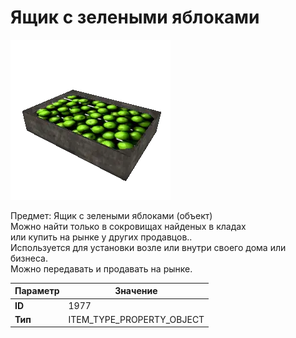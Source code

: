 # Ящик с зелеными яблоками

![Item Image](../img/1977.webp?raw=true)

Предмет: Ящик с зелеными яблоками (объект)<br>Можно найти только в сокровищах найденых в кладах<br>или купить на рынке у других продавцов..<br>Используется для установки возле или внутри своего дома или бизнеса.<br>Можно передавать и продавать на рынке.


| Параметр | Значение |
|----------|----------|
| **ID** | 1977 |
| **Тип** | ITEM_TYPE_PROPERTY_OBJECT |

